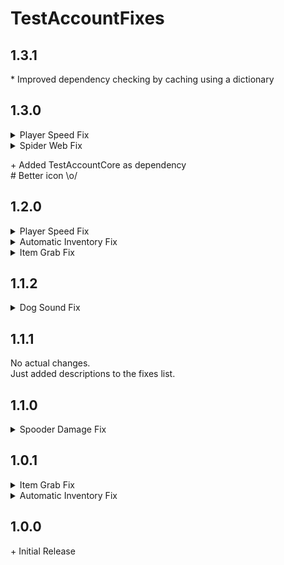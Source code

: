 # TestAccountFixes

## 1.3.1

\* Improved dependency checking by caching using a dictionary<br>

## 1.3.0

<details> 
  <summary>Player Speed Fix</summary> 

\+ Added a cooldown. Now checks should only run every 1 second<br>

</details>

<details> 
  <summary>Spider Web Fix</summary> 

\+ Added a cooldown. Now checks should only run every 1 second<br>

</details>

\+ Added TestAccountCore as dependency<br>
\# Better icon \\o/<br>

## 1.2.0

<details> 
  <summary>Player Speed Fix</summary> 

\+ Added Player Speed Fix, which fixes players being critically injured while not under 20 HP<br>

</details>

<details> 
  <summary>Automatic Inventory Fix</summary> 

\* Hopefully fixed all issues concerning infinite "Giving up" loops<br>
\* Hopefully fixed all issues with items becoming invisible<br>

</details>

<details> 
  <summary>Item Grab Fix</summary> 

\+ Added config option to enable/disable pre-game item grabbing<br>

</details>

## 1.1.2

<details> 
  <summary>Dog Sound Fix</summary> 

\+ Fixed "modern" silent sprint<br>
\* Fixed the fix<br>

</details>

## 1.1.1

No actual changes.<br>
Just added descriptions to the fixes list.

## 1.1.0

<details> 
  <summary>Spooder Damage Fix</summary> 

\+ Added the Spooder Damage "Fix", which is disabled by default, and changes the damage value for spooders (Aka
spiders)<br>

</details>

## 1.0.1

<details> 
  <summary>Item Grab Fix</summary> 

\* Fixed non-grabbable item being prioritized over InteractTriggers (Should fix issues with sell desk)<br>

</details>

<details> 
  <summary>Automatic Inventory Fix</summary> 

\+ Integrated original [InventoryFixPlugin](https://thunderstore.io/c/lethal-company/p/DOkge/InventoryFixPlugin/). If
you have the original installed, the original will be used instead<br>

</details>

## 1.0.0

\+ Initial Release<br>
